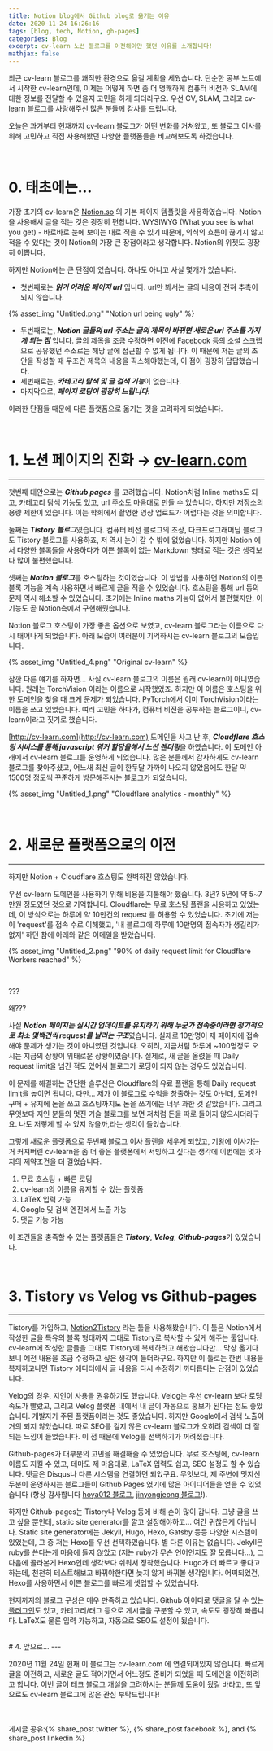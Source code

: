 ```yaml
---
title: Notion blog에서 Github blog로 옮기는 이유
date: 2020-11-24 16:26:16
tags: [blog, tech, Notion, gh-pages] 
categories: Blog
excerpt: cv-learn 노션 블로그를 이전해야만 했던 이유를 소개합니다!
mathjax: false
---
```


최근 cv-learn 블로그를 쾌적한 환경으로 옮길 계획을 세웠습니다. 단순한 공부 노트에서 시작한 cv-learn인데, 이제는 어떻게 하면 좀 더 명쾌하게 컴퓨터 비전과 SLAM에 대한 정보를 전달할 수 있을지 고민을 하게 되더라구요. 우선 CV, SLAM, 그리고 cv-learn 블로그를 사랑해주신 많은 분들께 감사를 드립니다.

오늘은 과거부터 현재까지 cv-learn 블로그가 어떤 변화를 거쳐왔고, 또 블로그 이사를 위해 고민하고 직접 사용해봤던 다양한 플랫폼들을 비교해보도록 하겠습니다.

</br>

# 0. 태초에는...

가장 초기의 cv-learn은 [Notion.so](http://notion.so) 의 기본 페이지 템플릿을 사용하였습니다. Notion을 사용해서 글을 적는 것은 굉장히 편합니다. WYSIWYG (What you see is what you get) - 바로바로 눈에 보이는 대로 적을 수 있기 때문에, 의식의 흐름이 끊기지 않고 적을 수 있다는 것이 Notion의 가장 큰 장점이라고 생각합니다. Notion의 위젯도 굉장히 이쁩니다.

하지만 Notion에는 큰 단점이 있습니다. 하나도 아니고 사실 몇개가 있습니다.

- 첫번째로는 ***읽기 어려운 페이지 url*** 입니다. url만 봐서는 글의 내용이 전혀 추측이 되지 않습니다.

{% asset_img "Untitled.png" "Notion url being ugly" %}
    
- 두번째로는, ***Notion 글들의 url 주소는 글의 제목이 바뀌면 새로운 url 주소를 가지게 되는 점*** 입니다. 글의 제목을 조금 수정하면 이전에 Facebook 등의 소셜 스크랩으로 공유했던 주소로는 해당 글에 접근할 수 없게 됩니다. 이 때문에 저는 글의 초안을 작성할 때 무조건 제목의 내용을 픽스해야했는데, 이 점이 굉장히 답답했습니다.
- 세번째로는, ***카테고리 탐색 및 글 검색 기능***이 없습니다.
- 마지막으로, ***페이지 로딩이 굉장히 느립니다***.

이러한 단점들 때문에 다른 플랫폼으로 옮기는 것을 고려하게 되었습니다.

</br>

# 1. 노션 페이지의 진화 → [cv-learn.com](http://cv-learn.com)

---

첫번째 대안으로는 ***Github pages*** 를 고려했습니다. Notion처럼 Inline maths도 되고, 카테고리 탐색 기능도 있고, url 주소도 마음대로 만들 수 있습니다. 하지만 저장소의 용량 제한이 있습니다. 이는 학회에서 촬영한 영상 업로드가 어렵다는 것을 의미합니다. 

둘째는 ***Tistory 블로그***였습니다. 컴퓨터 비전 블로그의 조상, 다크프로그래머님 블로그도 Tistory 블로그를 사용하죠, 저 역시 눈이 갈 수 밖에 없었습니다. 하지만 Notion 에서 다양한 블록들을 사용하다가 이쁜 블록이 없는 Markdown 형태로 적는 것은 생각보다 많이 불편했습니다.

셋째는 ***Notion 블로그***를 호스팅하는 것이였습니다. 이 방법을 사용하면 Notion의 이쁜 블록 기능을 계속 사용하면서 빠르게 글을 적을 수 있었습니다. 호스팅을 통해 url 등의 문제 역시 해소할 수 있었습니다. 초기에는 Inline maths 기능이 없어서 불편했지만, 이 기능도 곧 Notion측에서 구현해줬습니다. 

Notion 블로그 호스팅이 가장 좋은 옵션으로 보였고, cv-learn 블로그라는 이름으로 다시 태어나게 되었습니다. 아래 모습이 여러분이 기억하시는 cv-learn 블로그의 모습입니다.

{% asset_img "Untitled_4.png" "Original cv-learn" %}

잠깐 다른 얘기를 하자면... 사실 cv-learn 블로그의 이름은 원래 cv-learn이 아니였습니다. 원래는 TorchVision 이라는 이름으로 시작했었죠. 하지만 이 이름은 호스팅을 위한 도메인을 찾을 때 크게 문제가 되었습니다. PyTorch에서 이미 TorchVision이라는 이름을 쓰고 있었습니다. 여러 고민을 하다가, 컴퓨터 비전을 공부하는 블로그이니, cv-learn이라고 짓기로 했습니다. 

[http://cv-learn.com](http://cv-learn.com) 도메인을 사고 난 후, ***Cloudflare 호스팅 서비스를 통해 javascript 워커 할당을해서 노션 렌더링***을 하였습니다. 이 도메인 아래에서 cv-learn 블로그를 운영하게 되었습니다. 많은 분들께서 감사하게도 cv-learn 블로그를 찾아주셨고, 어느새 최신 글이 한두달 가까이 나오지 않았음에도 한달 약 1500명 정도씩 꾸준하게 방문해주시는 블로그가 되었습니다.

{% asset_img "Untitled_1.png" "Cloudflare analytics - monthly" %}
 
</br> 

# 2. 새로운 플랫폼으로의 이전

---

하지만 Notion + Cloudflare 호스팅도 완벽하진 않았습니다.

우선 cv-learn 도메인을 사용하기 위해 비용을 지불해야 했습니다. 3년? 5년에 약 5~7만원 정도였던 것으로 기억합니다. Cloudflare는 무료 호스팅 플랜을 사용하고 있었는데, 이 방식으로는 하루에 약 10만건의 request 를 허용할 수 있었습니다. 초기에 저는 이 'request'를 접속 수로 이해했고, '내 블로그에 하루에 10만명의 접속자가 생길리가 없지' 하던 참에 아래와 같은 이메일을 받았습니다.

{% asset_img "Untitled_2.png" "90% of daily request limit for Cloudflare Workers reached" %}


<br>

???

왜???

사실 ***Notion 페이지는 실시간 업데이트를 유지하기 위해 누군가 접속중이라면 정기적으로 최소 몇백건씩 request를 날리는 구조***였습니다. 실제로 10만명이 제 페이지에 접속해야 문제가 생기는 것이 아니였던 것입니다. 오히려, 지금처럼 하루에 ~100명정도 오시는 지금의 상황이 위태로운 상황이였습니다. 실제로, 새 글을 올렸을 때 Daily request limit을 넘긴 적도 있어서 블로그가 로딩이 되지 않는 경우도 있었습니다. 

이 문제를 해결하는 간단한 솔루션은 Cloudflare의 유료 플랜을 통해 Daily request limit을 높이면 됩니다. 다만... 제가 이 블로그로 수익을 창출하는 것도 아닌데, 도메인 구매 + 유지에 돈을 쓰고 호스팅까지도 돈을 쓰기에는 너무 과한 것 같았습니다. 그리고 무엇보다 지인 분들의 멋진 기술 블로그를 보면 저처럼 돈을 따로 들이지 않으시더라구요. 나도 저렇게 할 수 있지 않을까,라는 생각이 들었습니다.

그렇게 새로운 플랫폼으로 두번째 블로그 이사 플랜을 세우게 되었고, 기왕에 이사가는거 커져버린 cv-learn을 좀 더 좋은 플랫폼에서 서빙하고 싶다는 생각에 이번에는 몇가지의 제약조건을 더 걸었습니다.

1. 무료 호스팅 + 빠른 로딩
2. cv-learn의 이름을 유지할 수 있는 플랫폼
3. LaTeX 입력 가능
4. Google 및 검색 엔진에서 노출 가능
5. 댓글 기능 가능

이 조건들을 충족할 수 있는 플랫폼들은 ***Tistory***, ***Velog***, ***Github-pages***가 있었습니다. 


</br>

# 3. Tistory vs Velog vs Github-pages

---

Tistory를 가입하고, [Notion2Tistory](https://github.com/boltlessengineer/Notion2Tistory) 라는 툴을 사용해봤습니다. 이 툴은 Notion에서 작성한 글을 특유의 블록 형태까지 그대로 Tistory로 복사할 수 있게 해주는 툴입니다. cv-learn에 작성한 글들을 그대로 Tistory에 복제하려고 해봤습니다만... 막상 옮기다보니 예전 내용을 조금 수정하고 싶은 생각이 들더라구요. 하지만 이 툴로는 한번 내용을 복제하고나면 Tistory 에디터에서 글 내용을 다시 수정하기 까다롭다는 단점이 있었습니다.

Velog의 경우, 지인이 사용을 권유하기도 했습니다. Velog는 우선 cv-learn 보다 로딩속도가 빨랐고, 그리고 Velog 플랫폼 내에서 내 글이 자동으로 홍보가 된다는 점도 좋았습니다. 개발자가 주된 플랫폼이라는 것도 좋았습니다. 하지만 Google에서 검색 노출이 거의 되지 않았습니다. 따로 SEO를 걸지 않은 cv-learn 블로그가 오히려 검색이 더 잘 되는 느낌이 들었습니다. 이 점 때문에 Velog를 선택하기가 꺼려졌습니다.

Github-pages가 대부분의 고민을 해결해줄 수 있었습니다. 무료 호스팅에, cv-learn 이름도 지킬 수 있고, 테마도 제 마음대로, LaTeX 입력도 쉽고, SEO 설정도 할 수 있습니다. 댓글은 Disqus나 다른 시스템을 연결하면 되었구요. 무엇보다, 제 주변에 멋지신 두분이 운영하시는 블로그들이 Github Pages 였기에 많은 아이디어들을 얻을 수 있었습니다 (항상 감사합니다 [hoya012 블로그](https://hoya012.github.io/), [jinyongjeong 블로그](https://jinyongjeong.github.io/)!).

하지만 Github-pages는 Tistory나 Velog 등에 비해 손이 많이 갑니다. 그냥 글을 쓰고 싶을 뿐인데, static site generator를 깔고 설정해야하고... 여간 귀찮은게 아닙니다. Static site generator에는 Jekyll, Hugo, Hexo, Gatsby 등등 다양한 시스템이 있었는데, 그 중 저는 Hexo를 우선 선택하였습니다. 별 다른 이유는 없습니다. Jekyll은 ruby를 쓴다는게 마음에 들지 않았고 (저는 ruby가 무슨 언어인지도 잘 모릅니다...), 그 다음에 골라본게 Hexo인데 생각보다 쉬워서 정착했습니다. Hugo가 더 빠르고 좋다고 하는데, 천천히 테스트해보고 바꿔야한다면 늦지 않게 바꿔볼 생각입니다. 어찌되었건, Hexo를 사용하면서 이쁜 블로그를 빠르게 셋업할 수 있었습니다.

현재까지의 블로그 구성은 매우 만족하고 있습니다. Github 아이디로 댓글을 달 수 있는 [플러그인](https://utteranc.es/)도 있고, 카테고리/태그 등으로 게시글을 구분할 수 있고, 속도도 굉장히 빠릅니다. LaTeX도 물론 입력 가능하고, 자동으로 SEO도 설정이 됬습니다.

<br>
# 4. 앞으로...
---

2020년 11월 24일 현재 이 블로그는 cv-learn.com 에 연결되어있지 않습니다. 빠르게 글을 이전하고, 새로운 글도 적어가면서 어느정도 준비가 되었을 때 도메인을 이전하려고 합니다. 이번 글이 테크 블로그 개설을 고려하시는 분들께 도움이 됬길 바라고, 또 앞으로도 cv-learn 블로그에 많은 관심 부탁드립니다! 

<br>
<br>
게시글 공유:{% share_post twitter %}, {% share_post facebook %}, and {% share_post linkedin %}